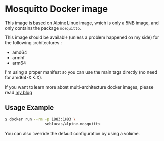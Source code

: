 # Mosquitto Docker image

This image is based on Alpine Linux image, which is only a 5MB image, and only contains the package `mosquitto`.

This image should be available (unless a problem happened on my side) for the following architectures :
 * amd64
 * armhf
 * arm64

I'm using a proper manifest so you can use the main tags directly (no need for amd64-X.X.X).

If you want to learn more about multi-architecture docker images, please read [my blog](https://blog.slucas.fr/series/multi-architecture-docker-image/)

## Usage Example

```bash
$ docker run --rm -p 1883:1883 \
                  seblucas/alpine-mosquitto
```

You can also override the default configuration by using a volume.

